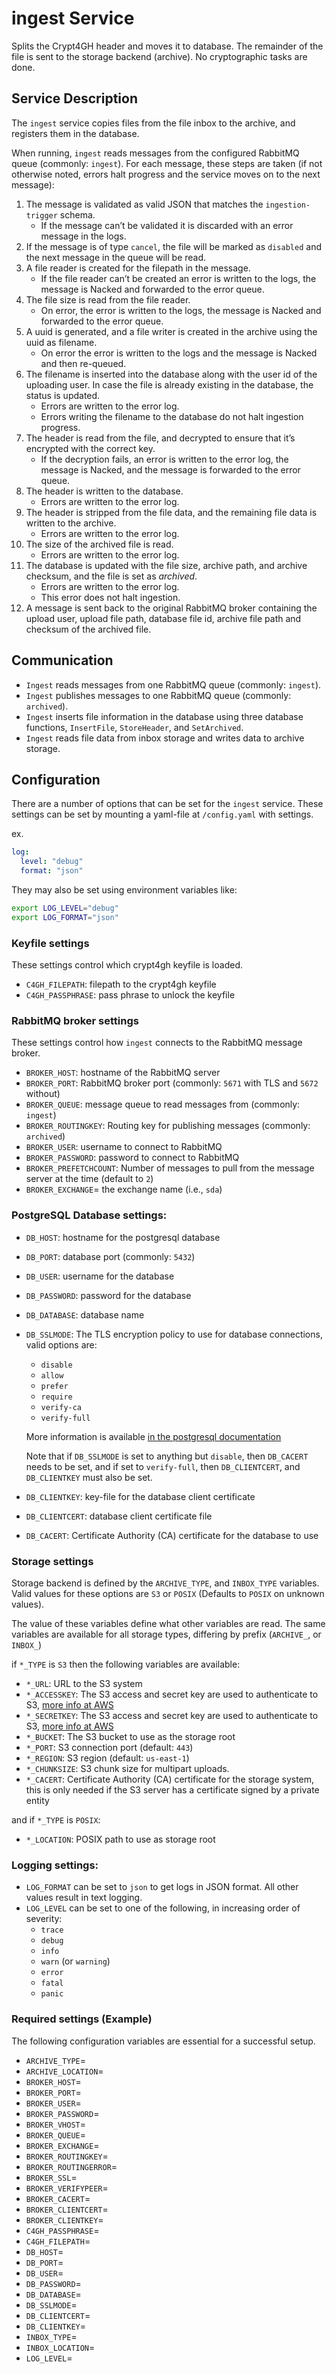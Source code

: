 # ingest Service

Splits the Crypt4GH header and moves it to database. The remainder of the file
is sent to the storage backend (archive). No cryptographic tasks are done.

## Service Description

The `ingest` service copies files from the file inbox to the archive, and registers them in the database.

When running, `ingest` reads messages from the configured RabbitMQ queue (commonly: `ingest`).
For each message, these steps are taken (if not otherwise noted, errors halt progress and the service moves on to the next message):

1. The message is validated as valid JSON that matches the `ingestion-trigger` schema.
    - If the message can’t be validated it is discarded with an error message in the logs.
2. If the message is of type `cancel`, the file will be marked as `disabled` and the next message in the queue will be read.
3. A file reader is created for the filepath in the message.
    - If the file reader can’t be created an error is written to the logs, the message is Nacked and forwarded to the error queue.
4. The file size is read from the file reader.
    - On error, the error is written to the logs, the message is Nacked and forwarded to the error queue.
5. A uuid is generated, and a file writer is created in the archive using the uuid as filename.
    - On error the error is written to the logs and the message is Nacked and then re-queued.
6. The filename is inserted into the database along with the user id of the uploading user. In case the file is already existing in the database, the status is updated.
    - Errors are written to the error log.
    - Errors writing the filename to the database do not halt ingestion progress.
7. The header is read from the file, and decrypted to ensure that it’s encrypted with the correct key.
    - If the decryption fails, an error is written to the error log, the message is Nacked, and the message is forwarded to the error queue.
8. The header is written to the database.
    - Errors are written to the error log.
9. The header is stripped from the file data, and the remaining file data is written to the archive.
    - Errors are written to the error log.
10. The size of the archived file is read.
    - Errors are written to the error log.
11. The database is updated with the file size, archive path, and archive checksum, and the file is set as *archived*.
    - Errors are written to the error log.
    - This error does not halt ingestion.
12. A message is sent back to the original RabbitMQ broker containing the upload user, upload file path, database file id, archive file path and checksum of the archived file.

## Communication

- `Ingest` reads messages from one RabbitMQ queue (commonly: `ingest`).
- `Ingest` publishes messages to one RabbitMQ queue (commonly: `archived`).
- `Ingest` inserts file information in the database using three database functions, `InsertFile`, `StoreHeader`, and `SetArchived`.
- `Ingest` reads file data from inbox storage and writes data to archive storage.

## Configuration

There are a number of options that can be set for the `ingest` service.
These settings can be set by mounting a yaml-file at `/config.yaml` with settings.

ex.
```yaml
log:
  level: "debug"
  format: "json"
```
They may also be set using environment variables like:
```bash
export LOG_LEVEL="debug"
export LOG_FORMAT="json"
```

### Keyfile settings

These settings control which crypt4gh keyfile is loaded.

 - `C4GH_FILEPATH`: filepath to the crypt4gh keyfile
 - `C4GH_PASSPHRASE`: pass phrase to unlock the keyfile

### RabbitMQ broker settings

These settings control how `ingest` connects to the RabbitMQ message broker.

- `BROKER_HOST`: hostname of the RabbitMQ server
- `BROKER_PORT`: RabbitMQ broker port (commonly: `5671` with TLS and `5672` without)
- `BROKER_QUEUE`: message queue to read messages from (commonly: `ingest`)
- `BROKER_ROUTINGKEY`: Routing key for publishing messages (commonly: `archived`)
- `BROKER_USER`: username to connect to RabbitMQ
- `BROKER_PASSWORD`: password to connect to RabbitMQ
- `BROKER_PREFETCHCOUNT`: Number of messages to pull from the message server at the time (default to `2`)
- `BROKER_EXCHANGE`= the exchange name (i.e., `sda`)

### PostgreSQL Database settings:

- `DB_HOST`: hostname for the postgresql database
- `DB_PORT`: database port (commonly: `5432`)
- `DB_USER`: username for the database
- `DB_PASSWORD`: password for the database
- `DB_DATABASE`: database name
- `DB_SSLMODE`: The TLS encryption policy to use for database connections, valid options are:
    - `disable`
    - `allow`
    - `prefer`
    - `require`
    - `verify-ca`
    - `verify-full`

  More information is available
  [in the postgresql documentation](https://www.postgresql.org/docs/current/libpq-ssl.html#LIBPQ-SSL-PROTECTION)

  Note that if `DB_SSLMODE` is set to anything but `disable`, then `DB_CACERT` needs to be set,
  and if set to `verify-full`, then `DB_CLIENTCERT`, and `DB_CLIENTKEY` must also be set.

- `DB_CLIENTKEY`: key-file for the database client certificate
- `DB_CLIENTCERT`: database client certificate file
- `DB_CACERT`: Certificate Authority (CA) certificate for the database to use

### Storage settings

Storage backend is defined by the `ARCHIVE_TYPE`, and `INBOX_TYPE` variables.
Valid values for these options are `S3` or `POSIX`
(Defaults to `POSIX` on unknown values).

The value of these variables define what other variables are read.
The same variables are available for all storage types, differing by prefix (`ARCHIVE_`, or  `INBOX_`)

if `*_TYPE` is `S3` then the following variables are available:

- `*_URL`: URL to the S3 system
- `*_ACCESSKEY`: The S3 access and secret key are used to authenticate to S3,
[more info at AWS](https://docs.aws.amazon.com/general/latest/gr/aws-sec-cred-types.html#access-keys-and-secret-access-keys)
- `*_SECRETKEY`: The S3 access and secret key are used to authenticate to S3,
[more info at AWS](https://docs.aws.amazon.com/general/latest/gr/aws-sec-cred-types.html#access-keys-and-secret-access-keys)
- `*_BUCKET`: The S3 bucket to use as the storage root
- `*_PORT`: S3 connection port (default: `443`)
- `*_REGION`: S3 region (default: `us-east-1`)
- `*_CHUNKSIZE`: S3 chunk size for multipart uploads.
- `*_CACERT`: Certificate Authority (CA) certificate for the storage system, this is only needed if the S3 server has a certificate signed by a private entity

and if `*_TYPE` is `POSIX`:
 - `*_LOCATION`: POSIX path to use as storage root

### Logging settings:

- `LOG_FORMAT` can be set to `json` to get logs in JSON format. All other values result in text logging.
- `LOG_LEVEL` can be set to one of the following, in increasing order of severity:
    - `trace`
    - `debug`
    - `info`
    - `warn` (or `warning`)
    - `error`
    - `fatal`
    - `panic`

### Required settings (Example)

The following configuration variables are essential for a successful setup.

- `ARCHIVE_TYPE`=
- `ARCHIVE_LOCATION`=
- `BROKER_HOST`=
- `BROKER_PORT`=
- `BROKER_USER`=
- `BROKER_PASSWORD`=
- `BROKER_VHOST`=
- `BROKER_QUEUE`=
- `BROKER_EXCHANGE`=
- `BROKER_ROUTINGKEY`=
- `BROKER_ROUTINGERROR`=
- `BROKER_SSL`=
- `BROKER_VERIFYPEER`=
- `BROKER_CACERT`=
- `BROKER_CLIENTCERT`=
- `BROKER_CLIENTKEY`=
- `C4GH_PASSPHRASE`=
- `C4GH_FILEPATH`=
- `DB_HOST`=
- `DB_PORT`=
- `DB_USER`=
- `DB_PASSWORD`=
- `DB_DATABASE`=
- `DB_SSLMODE`=
- `DB_CLIENTCERT`=
- `DB_CLIENTKEY`=
- `INBOX_TYPE`=
- `INBOX_LOCATION`=
- `LOG_LEVEL`=
